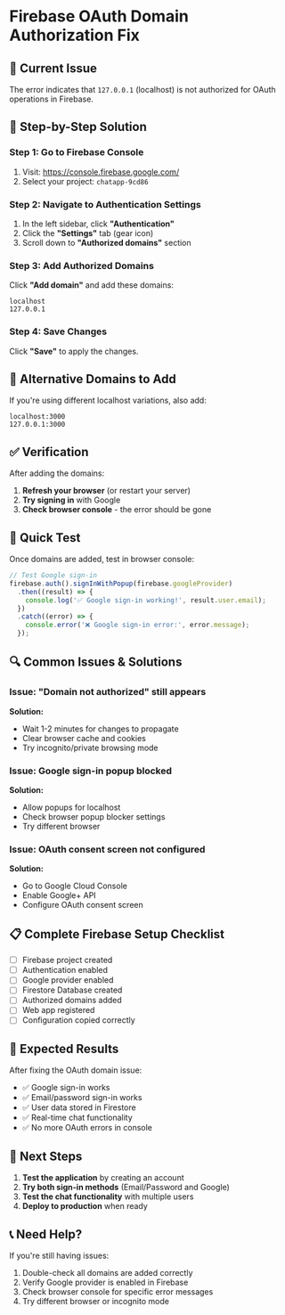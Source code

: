 # Firebase OAuth Domain Authorization Fix

## 🚨 Current Issue
The error indicates that `127.0.0.1` (localhost) is not authorized for OAuth operations in Firebase.

## 🔧 Step-by-Step Solution

### **Step 1: Go to Firebase Console**
1. Visit: https://console.firebase.google.com/
2. Select your project: `chatapp-9cd86`

### **Step 2: Navigate to Authentication Settings**
1. In the left sidebar, click **"Authentication"**
2. Click the **"Settings"** tab (gear icon)
3. Scroll down to **"Authorized domains"** section

### **Step 3: Add Authorized Domains**
Click **"Add domain"** and add these domains:

```
localhost
127.0.0.1
```

### **Step 4: Save Changes**
Click **"Save"** to apply the changes.

## 🎯 Alternative Domains to Add

If you're using different localhost variations, also add:

```
localhost:3000
127.0.0.1:3000
```

## ✅ Verification

After adding the domains:
1. **Refresh your browser** (or restart your server)
2. **Try signing in** with Google
3. **Check browser console** - the error should be gone

## 🚀 Quick Test

Once domains are added, test in browser console:

```javascript
// Test Google sign-in
firebase.auth().signInWithPopup(firebase.googleProvider)
  .then((result) => {
    console.log('✅ Google sign-in working!', result.user.email);
  })
  .catch((error) => {
    console.error('❌ Google sign-in error:', error.message);
  });
```

## 🔍 Common Issues & Solutions

### **Issue: "Domain not authorized" still appears**
**Solution:**
- Wait 1-2 minutes for changes to propagate
- Clear browser cache and cookies
- Try incognito/private browsing mode

### **Issue: Google sign-in popup blocked**
**Solution:**
- Allow popups for localhost
- Check browser popup blocker settings
- Try different browser

### **Issue: OAuth consent screen not configured**
**Solution:**
- Go to Google Cloud Console
- Enable Google+ API
- Configure OAuth consent screen

## 📋 Complete Firebase Setup Checklist

- [ ] Firebase project created
- [ ] Authentication enabled
- [ ] Google provider enabled
- [ ] Firestore Database created
- [ ] Authorized domains added
- [ ] Web app registered
- [ ] Configuration copied correctly

## 🎉 Expected Results

After fixing the OAuth domain issue:
- ✅ Google sign-in works
- ✅ Email/password sign-in works
- ✅ User data stored in Firestore
- ✅ Real-time chat functionality
- ✅ No more OAuth errors in console

## 🚀 Next Steps

1. **Test the application** by creating an account
2. **Try both sign-in methods** (Email/Password and Google)
3. **Test the chat functionality** with multiple users
4. **Deploy to production** when ready

## 📞 Need Help?

If you're still having issues:
1. Double-check all domains are added correctly
2. Verify Google provider is enabled in Firebase
3. Check browser console for specific error messages
4. Try different browser or incognito mode 